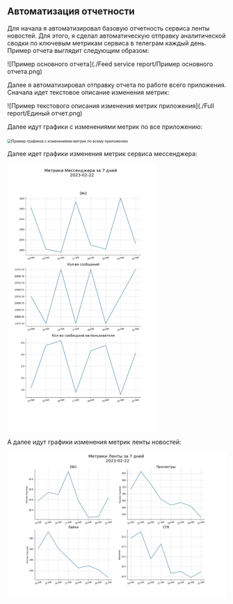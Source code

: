 ## Автоматизация отчетности

Для начала я автоматизировал базовую отчетность сервиса ленты новостей. Для этого, я сделал автоматическую отправку аналитической сводки по ключевым метрикам сервиса в телеграм каждый день. Пример отчета выглядит следующим образом:

![Пример основного отчета](./Feed service report/Пример основного отчета.png)

Далее я автоматизировал отправку отчета по работе всего приложения. Сначала идет текстовое описание изменения метрик:

![Пример текстового описания изменения метрик приложения](./Full report/Единый отчет.png)

Далее идут графики с изменениями метрик по все приложению:

<img src="./Full report/Единый отчет. Метрики по всему приложению.jpg" alt="Пример графиков с изменениями метрик по всему приложению" style="zoom:60%;" />

Далее идет графики изменения метрик сервиса мессенджера:

<img src="./Full report/Единый отчет. Метрики мессенджера.jpg" alt="Пример графиков с изменениями метрик по мессенджеру" style="zoom:60%;" />

А далее идут графики изменения метрик ленты новостей:

<img src="./Full report/Единый отчет. Метрики ленты.jpg" alt="Пример графиков с изменениями метрик по ленте новостей" style="zoom:70%;" />



